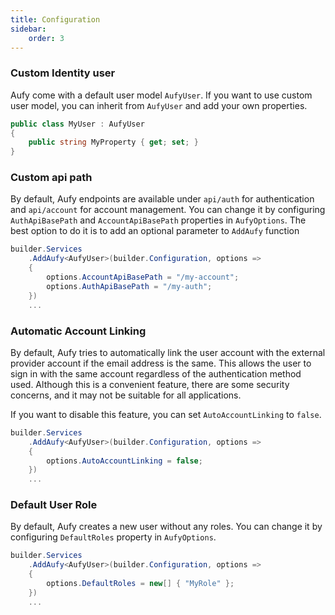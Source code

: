 ```yaml
---
title: Configuration
sidebar:
    order: 3
---
```


### Custom Identity user

Aufy come with a default user model `AufyUser`. If you want to use custom user model, you can inherit from `AufyUser` and add your own properties.

```csharp title="MyUser.cs"
public class MyUser : AufyUser
{
    public string MyProperty { get; set; }
}
```

### Custom api path

By default, Aufy endpoints are available under `api/auth` for  authentication and `api/account` for account management.
You can change it by configuring `AuthApiBasePath` and `AccountApiBasePath` properties in `AufyOptions`. 
The best option to do it is to add an optional parameter to `AddAufy` function 

```csharp title="Program.cs"
builder.Services
    .AddAufy<AufyUser>(builder.Configuration, options =>
    {
        options.AccountApiBasePath = "/my-account";
        options.AuthApiBasePath = "/my-auth";
    })
    ...
```
### Automatic Account Linking

By default, Aufy tries to automatically link the user account with the external provider account if the email address is the same. 
This allows the user to sign in with the same account regardless of the authentication method used. 
Although this is a convenient feature, there are some security concerns, and it may not be suitable for all applications.

If you want to disable this feature, you can set `AutoAccountLinking` to `false`.

```csharp title="Program.cs"
builder.Services
    .AddAufy<AufyUser>(builder.Configuration, options =>
    {
        options.AutoAccountLinking = false;
    })
    ...
```


### Default User Role

By default, Aufy creates a new user without any roles.
You can change it by configuring `DefaultRoles` property in `AufyOptions`.

```csharp title="Program.cs"
builder.Services
    .AddAufy<AufyUser>(builder.Configuration, options =>
    {
        options.DefaultRoles = new[] { "MyRole" };
    })
    ...
```
